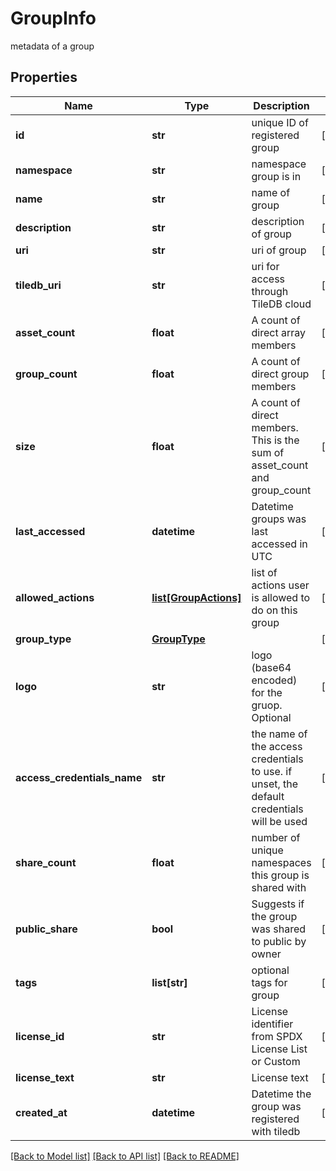 # GroupInfo

metadata of a group

## Properties

| Name                        | Type                                      | Description                                                                               | Notes      |
| --------------------------- | ----------------------------------------- | ----------------------------------------------------------------------------------------- | ---------- |
| **id**                      | **str**                                   | unique ID of registered group                                                             | [optional] |
| **namespace**               | **str**                                   | namespace group is in                                                                     | [optional] |
| **name**                    | **str**                                   | name of group                                                                             | [optional] |
| **description**             | **str**                                   | description of group                                                                      | [optional] |
| **uri**                     | **str**                                   | uri of group                                                                              | [optional] |
| **tiledb_uri**              | **str**                                   | uri for access through TileDB cloud                                                       | [optional] |
| **asset_count**             | **float**                                 | A count of direct array members                                                           | [optional] |
| **group_count**             | **float**                                 | A count of direct group members                                                           | [optional] |
| **size**                    | **float**                                 | A count of direct members. This is the sum of asset_count and group_count                 | [optional] |
| **last_accessed**           | **datetime**                              | Datetime groups was last accessed in UTC                                                  | [optional] |
| **allowed_actions**         | [**list[GroupActions]**](GroupActions.md) | list of actions user is allowed to do on this group                                       | [optional] |
| **group_type**              | [**GroupType**](GroupType.md)             |                                                                                           | [optional] |
| **logo**                    | **str**                                   | logo (base64 encoded) for the gruop. Optional                                             | [optional] |
| **access_credentials_name** | **str**                                   | the name of the access credentials to use. if unset, the default credentials will be used | [optional] |
| **share_count**             | **float**                                 | number of unique namespaces this group is shared with                                     | [optional] |
| **public_share**            | **bool**                                  | Suggests if the group was shared to public by owner                                       | [optional] |
| **tags**                    | **list[str]**                             | optional tags for group                                                                   | [optional] |
| **license_id**              | **str**                                   | License identifier from SPDX License List or Custom                                       | [optional] |
| **license_text**            | **str**                                   | License text                                                                              | [optional] |
| **created_at**              | **datetime**                              | Datetime the group was registered with tiledb                                             | [optional] |

[[Back to Model list]](../README.md#documentation-for-models) [[Back to API list]](../README.md#documentation-for-api-endpoints) [[Back to README]](../README.md)
